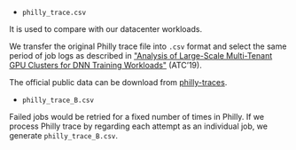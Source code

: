 + `philly_trace.csv`  

It is used to compare with our datacenter workloads.

We transfer the original Philly trace file into `.csv` format and select the same period of job logs as described in ["Analysis of Large-Scale Multi-Tenant GPU Clusters for DNN Training Workloads"](https://www.usenix.org/system/files/atc19-jeon.pdf) (ATC’19). 

The official public data can be download from [philly-traces](https://github.com/msr-fiddle/philly-traces). 

+ `philly_trace_B.csv`  

Failed jobs would be retried for a fixed number of times in Philly. If we process Philly trace by regarding each attempt as an individual job, we generate `philly_trace_B.csv`.